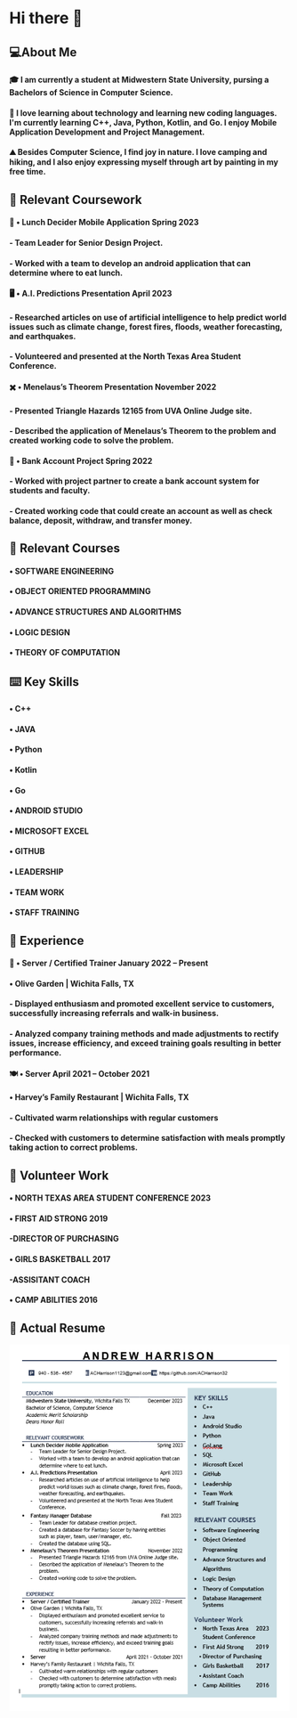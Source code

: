 # Hi there 👋

## :computer:About Me

#### :mortar_board: I am currently a student at Midwestern State University, pursing a Bachelors of Science in Computer Science. 
#### :floppy_disk: I love learning about technology and learning new coding languages. I'm currently learning C++, Java, Python, Kotlin, and Go. I enjoy Mobile Application Development and Project Management.
#### :mountain: Besides Computer Science, I find joy in nature. I love camping and hiking, and I also enjoy expressing myself through art by painting in my free time.

## :closed_book: Relevant Coursework
#### :sandwich: • Lunch Decider Mobile Application          Spring 2023
#### - Team Leader for Senior Design Project.
#### - Worked with a team to develop an android application that can determine where to eat lunch.
#### 	:desktop_computer: • A.I. Predictions Presentation          April 2023
#### - Researched articles on use of artificial intelligence to help predict world issues such as climate change, forest fires, floods, weather forecasting, and earthquakes.
#### - Volunteered and presented at the North Texas Area Student Conference.
#### :heavy_multiplication_x: • Menelaus’s Theorem Presentation          November 2022
#### - Presented Triangle Hazards 12165 from UVA Online Judge site.
#### - Described the application of Menelaus’s Theorem to the problem and created working code to solve the problem.
#### :bank: • Bank Account Project          Spring 2022
#### - Worked with project partner to create a bank account system for students and faculty.
#### - Created working code that could create an account as well as check balance, deposit, withdraw, and transfer money.

## :notebook: Relevant Courses
#### • SOFTWARE ENGINEERING
#### • OBJECT ORIENTED PROGRAMMING
#### • ADVANCE STRUCTURES AND ALGORITHMS
#### • LOGIC DESIGN
#### • THEORY OF COMPUTATION

## 	:keyboard: Key Skills 
#### • C++
#### • JAVA
#### • Python
#### • Kotlin
#### • Go
#### • ANDROID STUDIO
#### • MICROSOFT EXCEL
#### • GITHUB
#### • LEADERSHIP
#### • TEAM WORK
#### • STAFF TRAINING

## :office: Experience
#### 	:fork_and_knife: • Server / Certified Trainer          January 2022 – Present
#### • Olive Garden | Wichita Falls, TX
#### - Displayed enthusiasm and promoted excellent service to customers, successfully increasing referrals and walk-in business.
#### - Analyzed company training methods and made adjustments to rectify issues, increase efficiency, and exceed training goals resulting in better performance.
#### :plate_with_cutlery: • Server April 2021 – October 2021
#### • Harvey’s Family Restaurant | Wichita Falls, TX
#### - Cultivated warm relationships with regular customers
#### - Checked with customers to determine satisfaction with meals promptly taking action to correct problems.

## :toolbox: Volunteer Work 
#### • NORTH TEXAS AREA STUDENT CONFERENCE           2023
#### • FIRST AID STRONG           2019
####     -DIRECTOR OF PURCHASING
#### • GIRLS BASKETBALL           2017
####     -ASSISITANT COACH
#### • CAMP ABILITIES           2016

## :page_facing_up: Actual Resume
<img src ="https://github.com/ACHarrison32/ACHarrison32/blob/main/Resume.PNG" >
